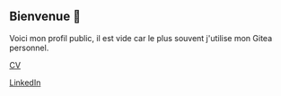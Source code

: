 ## Bienvenue 👋


Voici mon profil public, il est vide car le plus souvent j'utilise mon Gitea personnel.


[CV](https://cv.ludovicpoux.fr/)

[LinkedIn](https://www.linkedin.com/in/ludovic-poux/)


<!--
- 🔭 I’m currently working on ...
- 🌱 I’m currently learning ...
- 👯 I’m looking to collaborate on ...
- 🤔 I’m looking for help with ...
- 💬 Ask me about ...
- 📫 How to reach me: ...
- 😄 Pronouns: ...
- ⚡ Fun fact: ...
-->
